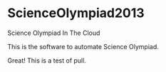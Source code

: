 ScienceOlympiad2013
===================

Science Olympiad In The Cloud

This is the software to automate Science Olympiad.

Great! This is a test of pull.
